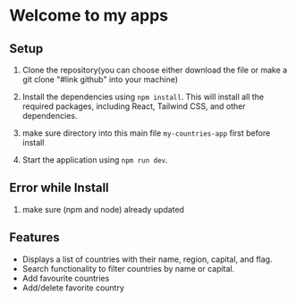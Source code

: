 # Welcome to my apps

## Setup

1. Clone the repository(you can choose either download the file or make a git clone "#link github" into your machine)
   
3. Install the dependencies using `npm install`. This will install all the required packages, including React, Tailwind CSS, and other dependencies.
4. make sure directory into this main file `my-countries-app` first before install

5. Start the application using `npm run dev`.

## Error while Install
1. make sure (npm and node) already updated

## Features

- Displays a list of countries with their name, region, capital, and flag.
- Search functionality to filter countries by name or capital.
- Add favourite countries 
- Add/delete favorite country 

